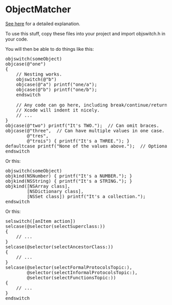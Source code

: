 # ObjectMatcher

[See here](http://www.notesfromandy.com/2013/04/07/faking-switch-with-an-object-value/) for a detailed explanation.

To use this stuff, copy these files into your project and import objswitch.h in your code.

You will then be able to do things like this:

<pre lang="objc">
objswitch(someObject)
objcase(@"one")
{
    // Nesting works.
    objswitch(@"b")
    objcase(@"a") printf("one/a");
    objcase(@"b") printf("one/b");
    endswitch

    // Any code can go here, including break/continue/return.
    // Xcode will indent it nicely.
    // ...
}
objcase(@"two") printf("It's TWO.");  // Can omit braces.
objcase(@"three",  // Can have multiple values in one case.
        @"tres",
        @"trois") { printf("It's a THREE."); }
defaultcase printf("None of the values above.");  // Optional defaultcase.
endswitch
</pre>

Or this:

<pre lang="objc">
objswitch(someObject)
objkind(NSNumber) { printf("It's a NUMBER."); }
objkind(NSString) { printf("It's a STRING."); }
objkind([NSArray class],
        [NSDictionary class],
        [NSSet class]) printf("It's a collection.");
endswitch
</pre>

Or this:

<pre lang="objc">
selswitch([anItem action])
selcase(@selector(selectSuperclass:))
{
    // ...
}
selcase(@selector(selectAncestorClass:))
{
    // ...
}
selcase(@selector(selectFormalProtocolsTopic:),
        @selector(selectInformalProtocolsTopic:),
        @selector(selectFunctionsTopic:))
{
    // ...
}
endswitch
</pre>
